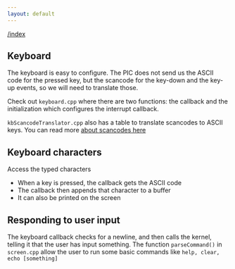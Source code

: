 ```yaml
---
layout: default
---
```


[/index](../bios.md)

Keyboard
--------

The keyboard is easy to configure. The PIC does not send us the ASCII code for the pressed key, but the scancode for the key-down and the key-up events, so we will need to translate those.

Check out `keyboard.cpp` where there are two functions: the callback and the initialization which configures the interrupt callback. 

`kbScancodeTranslator.cpp` also has a table to translate scancodes to ASCII keys. You can read more [about scancodes here](http://www.win.tue.nl/~aeb/linux/kbd/scancodes-1.html)

Keyboard characters
-------------------

Access the typed characters

- When a key is pressed, the callback gets the ASCII code 
- The callback then appends that character to a buffer
- It can also be printed on the screen

Responding to user input
------------------------

The keyboard callback checks for a newline, and then calls the kernel, telling it that the user has input something. The function `parseCommand()` in `screen.cpp` allow the user to run some basic commands like `help, clear, echo [something]`
